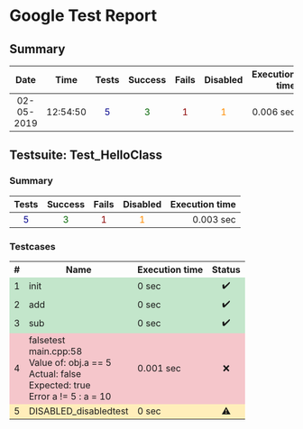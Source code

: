 # Google Test Report 

## Summary

| Date | Time | Tests | Success | Fails | Disabled | Execution time |
|:----:|:----:|:-----:|:-------:|:-----:|:--------:|---------------:|
| 02-05-2019 | 12:54:50 | <span style="color:DarkBlue">5</span> | <span style="color:DarkGreen">3</span> | <span style="color:DarkRed">1</span> | <span style="color:DarkOrange">1</span> | 0.006 sec |

## Testsuite: Test_HelloClass

### Summary

| Tests | Success | Fails | Disabled | Execution time |
|:-----:|:-------:|:-----:|:--------:|---------------:|
 | <span style="color:DarkBlue">5</span> | <span style="color:DarkGreen">3</span> | <span style="color:DarkRed">1</span> | <span style="color:DarkOrange">1</span> | 0.003 sec |

### Testcases

<table>
<tr> <th>#</th> <th>Name</th> <th>Execution time</th> <th>Status</th> </tr>
<tr style="background-color:#c3e6cb">  <td tyle="text-align:right">1</td>  <td>init</td>  <td tyle="text-align:right">0 sec</td>  <td style="text-align:center">✔️</td>
</tr>
<tr style="background-color:#c3e6cb">  <td tyle="text-align:right">2</td>  <td>add</td>  <td tyle="text-align:right">0 sec</td>  <td style="text-align:center">✔️</td>
</tr>
<tr style="background-color:#c3e6cb">  <td tyle="text-align:right">3</td>  <td>sub</td>  <td tyle="text-align:right">0 sec</td>  <td style="text-align:center">✔️</td>
</tr>
<tr style="background-color:#f5c6cb">  <td tyle="text-align:right">4</td>  <td>falsetest<br>main.cpp:58 <br>Value of: obj.a == 5 <br>  Actual: false <br>Expected: true <br>Error a != 5 : a = 10 <br></td>  <td tyle="text-align:right">0.001 sec</td>  <td style="text-align:center">❌</td>
</tr>
<tr style="background-color:#ffeeba">  <td tyle="text-align:right">5</td>  <td>DISABLED_disabledtest</td>  <td tyle="text-align:right">0 sec</td>  <td style="text-align:center">⚠️</td>
</tr>
</table>
